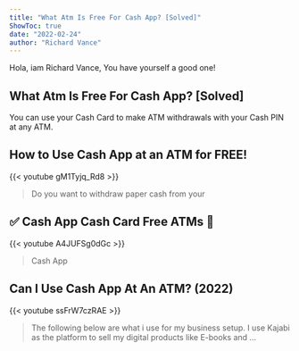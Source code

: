 ```yaml
---
title: "What Atm Is Free For Cash App? [Solved]"
ShowToc: true 
date: "2022-02-24"
author: "Richard Vance" 
---
```


Hola, iam Richard Vance, You have yourself a good one!
## What Atm Is Free For Cash App? [Solved]
You can use your Cash Card to make ATM withdrawals with your Cash PIN at any ATM.

## How to Use Cash App at an ATM for FREE!
{{< youtube gM1Tyjq_Rd8 >}}
>Do you want to withdraw paper cash from your 

## ✅  Cash App Cash Card Free ATMs 🔴
{{< youtube A4JUFSg0dGc >}}
>Cash App

## Can I Use Cash App At An ATM? (2022)
{{< youtube ssFrW7czRAE >}}
>The following below are what i use for my business setup. I use Kajabi as the platform to sell my digital products like E-books and ...

